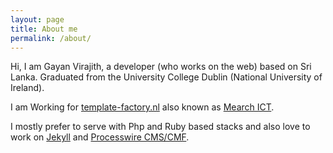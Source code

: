 ```yaml
---
layout: page
title: About me
permalink: /about/
---
```


Hi, I am Gayan Virajith, a developer (who works on the web) based on Sri Lanka. 
Graduated from the University College Dublin (National University of Ireland). 

I am Working for [template-factory.nl](tf) also known as [Mearch ICT](m). 


I mostly prefer to serve with Php and Ruby based stacks and also love to work 
on [Jekyll](jekyll) and [Processwire CMS/CMF](pw).


[tf]: http://template-factory.nl
[m]: http://mearch.com
[pw]: http://processwire.com
[pwf]: http://processwire.com/talk
[jekyll]: http://jekyllrb.com
[github]: https://github.com/gayanvirajith
